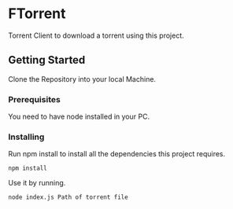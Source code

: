 # FTorrent

Torrent Client to download a torrent using this project.

## Getting Started

Clone the Repository into your local Machine.

### Prerequisites

You need to have node installed in your PC.


### Installing

Run npm install to install all the dependencies this project requires.

```
npm install
```

Use it by running.

```
node index.js Path of torrent file
```
